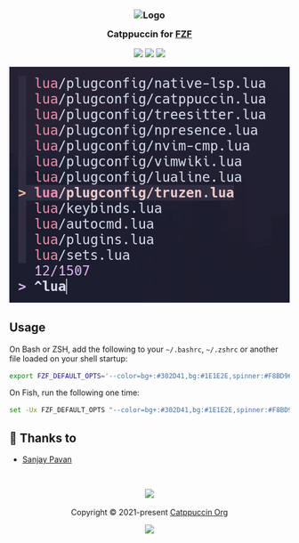 <h3 align="center">
	<img src="https://raw.githubusercontent.com/catppuccin/catppuccin/main/assets/logos/exports/1544x1544_circle.png" width="100" alt="Logo"/><br/>
	<img src="https://raw.githubusercontent.com/catppuccin/catppuccin/main/assets/misc/transparent.png" height="30" width="0px"/>
	Catppuccin for <a href="https://github.com/junegunn/fzf">FZF</a>
	<img src="https://raw.githubusercontent.com/catppuccin/catppuccin/main/assets/misc/transparent.png" height="30" width="0px"/>
</h3>

<p align="center">
    <a href="https://github.com/catppuccin/fzf/stargazers"><img src="https://img.shields.io/github/stars/catppuccin/fzf?colorA=363a4f&colorB=b7bdf8&style=for-the-badge style=for-the-badgestyle=for-the-badge"></a>
    <a href="https://github.com/catppuccin/fzf/issues"><img src="https://img.shields.io/github/issues/catppuccin/fzf?colorA=363a4f&colorB=f5a97f&style=for-the-badge"></a>
    <a href="https://github.com/catppuccin/fzf/contributors"><img src="https://img.shields.io/github/contributors/catppuccin/fzf?colorA=363a4f&colorB=a6da95&style=for-the-badge"></a>
</p>

![FZF Theme Preview](assets/preview.png)

## Usage

On Bash or ZSH, add the following to your `~/.bashrc`, `~/.zshrc` or another file loaded on your shell startup:

```sh
export FZF_DEFAULT_OPTS='--color=bg+:#302D41,bg:#1E1E2E,spinner:#F8BD96,hl:#F28FAD --color=fg:#D9E0EE,header:#F28FAD,info:#DDB6F2,pointer:#F8BD96 --color=marker:#F8BD96,fg+:#F2CDCD,prompt:#DDB6F2,hl+:#F28FAD'
```

On Fish, run the following one time:

```sh
set -Ux FZF_DEFAULT_OPTS "--color=bg+:#302D41,bg:#1E1E2E,spinner:#F8BD96,hl:#F28FAD --color=fg:#D9E0EE,header:#F28FAD,info:#DDB6F2,pointer:#F8BD96 --color=marker:#F8BD96,fg+:#F2CDCD,prompt:#DDB6F2,hl+:#F28FAD"
```

## 💝 Thanks to

- [Sanjay Pavan](https://github.com/WitherCubes)

&nbsp;

<p align="center"><img src="https://raw.githubusercontent.com/catppuccin/catppuccin/main/assets/footers/gray0_ctp_on_line.svg?sanitize=true" /></p>
<p align="center">Copyright &copy; 2021-present <a href="https://github.com/catppuccin" target="_blank">Catppuccin Org</a>
<p align="center"><a href="https://github.com/catppuccin/catppuccin/blob/main/LICENSE"><img src="https://img.shields.io/static/v1.svg?style=for-the-badge&label=License&message=MIT&logoColor=d9e0ee&colorA=363a4f&colorB=b7bdf8"/></a></p>
